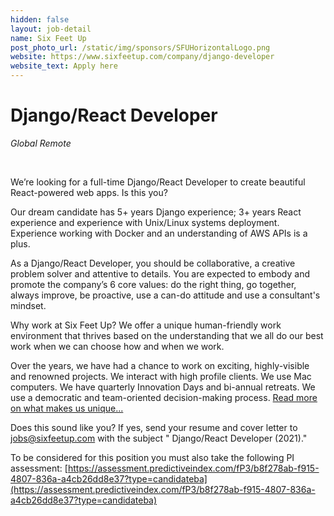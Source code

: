```yaml
---
hidden: false
layout: job-detail
name: Six Feet Up
post_photo_url: /static/img/sponsors/SFUHorizontalLogo.png
website: https://www.sixfeetup.com/company/django-developer
website_text: Apply here
---
```


# Django/React Developer

*Global Remote*

<br/>

We’re looking for a full-time Django/React Developer to create beautiful React-powered web apps. Is this you?

Our dream candidate has 5+ years Django experience; 3+ years React experience and experience with Unix/Linux systems deployment. Experience working with Docker and an understanding of AWS APIs is a plus.

As a Django/React Developer, you should be collaborative, a creative problem solver and attentive to details. You are expected to embody and promote the company’s 6 core values: do the right thing, go together, always improve, be proactive, use a can-do attitude and use a consultant's mindset.

Why work at Six Feet Up? We offer a unique human-friendly work environment that thrives based on the understanding that we all do our best work when we can choose how and when we work.

Over the years, we have had a chance to work on exciting, highly-visible and renowned projects. We interact with high profile clients. We use Mac computers. We have quarterly Innovation Days and bi-annual retreats. We use a democratic and team-oriented decision-making process. [Read more on what makes us unique...](https://www.sixfeetup.com/company/careers)

Does this sound like you? If yes, send your resume and cover letter to [jobs@sixfeetup.com](mailto:jobs@sixfeetup.com) with the subject " Django/React Developer (2021)."

To be considered for this position you must also take the following PI assessment: [https://assessment.predictiveindex.com/fP3/b8f278ab-f915-4807-836a-a4cb26dd8e37?type=candidateba](https://assessment.predictiveindex.com/fP3/b8f278ab-f915-4807-836a-a4cb26dd8e37?type=candidateba)
